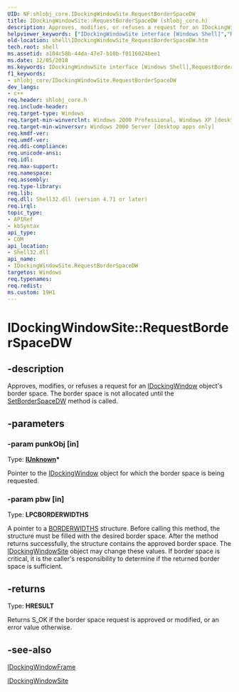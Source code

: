 ```yaml
---
UID: NF:shlobj_core.IDockingWindowSite.RequestBorderSpaceDW
title: IDockingWindowSite::RequestBorderSpaceDW (shlobj_core.h)
description: Approves, modifies, or refuses a request for an IDockingWindow object's border space. The border space is not allocated until the SetBorderSpaceDW method is called.helpviewer_keywords: ["IDockingWindowSite interface [Windows Shell]","RequestBorderSpaceDW method","IDockingWindowSite.RequestBorderSpaceDW","IDockingWindowSite::RequestBorderSpaceDW","RequestBorderSpaceDW","RequestBorderSpaceDW method [Windows Shell]","RequestBorderSpaceDW method [Windows Shell]","IDockingWindowSite interface","_win32_IDockingWindowSite_RequestBorderSpaceDW","shell.IDockingWindowSite_RequestBorderSpaceDW","shlobj_core/IDockingWindowSite::RequestBorderSpaceDW"]
old-location: shell\IDockingWindowSite_RequestBorderSpaceDW.htm
tech.root: shell
ms.assetid: a104c58b-44da-47e7-b10b-f0116024bee1
ms.date: 12/05/2018
ms.keywords: IDockingWindowSite interface [Windows Shell],RequestBorderSpaceDW method, IDockingWindowSite.RequestBorderSpaceDW, IDockingWindowSite::RequestBorderSpaceDW, RequestBorderSpaceDW, RequestBorderSpaceDW method [Windows Shell], RequestBorderSpaceDW method [Windows Shell],IDockingWindowSite interface, _win32_IDockingWindowSite_RequestBorderSpaceDW, shell.IDockingWindowSite_RequestBorderSpaceDW, shlobj_core/IDockingWindowSite::RequestBorderSpaceDW
f1_keywords:
- shlobj_core/IDockingWindowSite.RequestBorderSpaceDW
dev_langs:
- c++
req.header: shlobj_core.h
req.include-header: 
req.target-type: Windows
req.target-min-winverclnt: Windows 2000 Professional, Windows XP [desktop apps only]
req.target-min-winversvr: Windows 2000 Server [desktop apps only]
req.kmdf-ver: 
req.umdf-ver: 
req.ddi-compliance: 
req.unicode-ansi: 
req.idl: 
req.max-support: 
req.namespace: 
req.assembly: 
req.type-library: 
req.lib: 
req.dll: Shell32.dll (version 4.71 or later)
req.irql: 
topic_type:
- APIRef
- kbSyntax
api_type:
- COM
api_location:
- Shell32.dll
api_name:
- IDockingWindowSite.RequestBorderSpaceDW
targetos: Windows
req.typenames: 
req.redist: 
ms.custom: 19H1
---
```


# IDockingWindowSite::RequestBorderSpaceDW


## -description


Approves, modifies, or refuses a request for an <a href="https://docs.microsoft.com/windows/desktop/api/shobjidl_core/nn-shobjidl_core-idockingwindow">IDockingWindow</a> object's border space. The border space is not allocated until the <a href="https://docs.microsoft.com/windows/desktop/api/shlobj_core/nf-shlobj_core-idockingwindowsite-setborderspacedw">SetBorderSpaceDW</a> method is called.


## -parameters




### -param punkObj [in]

Type: <b><a href="https://docs.microsoft.com/windows/desktop/api/unknwn/nn-unknwn-iunknown">IUnknown</a>*</b>

Pointer to the <a href="https://docs.microsoft.com/windows/desktop/api/shobjidl_core/nn-shobjidl_core-idockingwindow">IDockingWindow</a> object for which the border space is being requested.


### -param pbw [in]

Type: <b>LPCBORDERWIDTHS</b>

A pointer to a <a href="https://docs.microsoft.com/previous-versions/windows/desktop/legacy/cc136564(v=vs.85)">BORDERWIDTHS</a> structure. Before calling this method, the structure must be filled with the desired border space. After the method returns successfully, the structure contains the approved border space. The <a href="https://docs.microsoft.com/windows/desktop/api/shlobj_core/nn-shlobj_core-idockingwindowsite">IDockingWindowSite</a> object may change these values. If border space is critical, it is the caller's responsibility to determine if the returned border space is sufficient.


## -returns



Type: <b>HRESULT</b>

Returns S_OK if the border space request is approved or modified, or an error value otherwise.




## -see-also




<a href="https://docs.microsoft.com/windows/desktop/api/shlobj/nn-shlobj-idockingwindowframe">IDockingWindowFrame</a>



<a href="https://docs.microsoft.com/windows/desktop/api/shlobj_core/nn-shlobj_core-idockingwindowsite">IDockingWindowSite</a>
 

 

